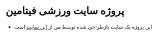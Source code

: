 
# پروژه سایت ورزشی فیتامین
- این پروژه یک سایت بازطراحی شده توسط من از [این سایت](https://fitamin.ir/) است